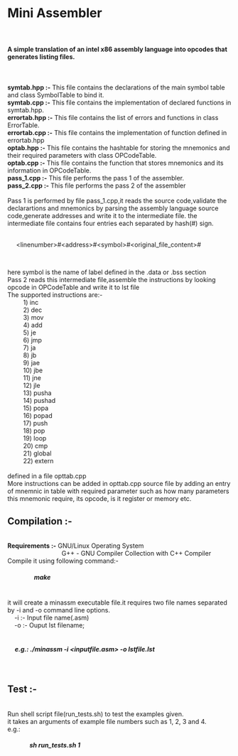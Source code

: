 <h1>Mini Assembler</h1>
<br/>
<h4>A simple translation of an intel x86 assembly language into opcodes that generates listing files.</h4>
<br/>
<br/>
<strong>symtab.hpp :-</strong> This file contains the declarations of the main symbol table and class SymbolTable to bind it.
<br/>
<strong>symtab.cpp :-</strong> This file contains the implementation of declared functions in symtab.hpp.
<br/>
<strong>errortab.hpp :-</strong> This file contains the list of errors and functions in class ErrorTable.
<br/>
<strong>errortab.cpp :-</strong> This file contains the implementation of function defined in errortab.hpp
<br/>
<strong>optab.hpp :-</strong> This file contains the hashtable for storing the mnemonics and their required parameters with class OPCodeTable.
<br/>
<strong>optab.cpp :-</strong> This file contains the function that stores mnemonics and its information in OPCodeTable.
<br/>
<strong>pass_1.cpp :-</strong> This file performs the pass 1 of the assembler.
<br/>
<strong>pass_2.cpp :-</strong> This file performs the pass 2 of the assembler
<br/> 
<br/>
Pass 1 is performed by file pass_1.cpp,it reads the source code,validate the declarartions and mnemonics by parsing the assembly language source code,generate addresses and write it to the intermediate file.
the intermediate file contains four entries each separated by hash(#) sign.
<br/><br/>

&nbsp;&nbsp;&nbsp;&nbsp;  &lt;linenumber&gt;#&lt;address&gt;#&lt;symbol&gt;#&lt;original_file_content&gt;#

<br/>

here symbol is the name of label defined in the .data or .bss section
<br/>
Pass 2 reads this intermediate file,assemble the instructions by looking opcode in OPCodeTable and write it to lst file
<br/>
The supported instructions are:-<br/>
&nbsp;&nbsp;&nbsp;&nbsp;&nbsp;&nbsp;&nbsp;&nbsp;	1) inc <br/>
&nbsp;&nbsp;&nbsp;&nbsp;&nbsp;&nbsp;&nbsp;&nbsp;	2) dec <br/>
&nbsp;&nbsp;&nbsp;&nbsp;&nbsp;&nbsp;&nbsp;&nbsp;	3) mov <br/>
&nbsp;&nbsp;&nbsp;&nbsp;&nbsp;&nbsp;&nbsp;&nbsp;	4) add <br/>
&nbsp;&nbsp;&nbsp;&nbsp;&nbsp;&nbsp;&nbsp;&nbsp;	5) je <br/>
&nbsp;&nbsp;&nbsp;&nbsp;&nbsp;&nbsp;&nbsp;&nbsp;	6) jmp <br/>
&nbsp;&nbsp;&nbsp;&nbsp;&nbsp;&nbsp;&nbsp;&nbsp;	7) ja <br/>
&nbsp;&nbsp;&nbsp;&nbsp;&nbsp;&nbsp;&nbsp;&nbsp;	8) jb <br/>
&nbsp;&nbsp;&nbsp;&nbsp;&nbsp;&nbsp;&nbsp;&nbsp;	9) jae <br/>
&nbsp;&nbsp;&nbsp;&nbsp;&nbsp;&nbsp;&nbsp;&nbsp;	10) jbe <br/>
&nbsp;&nbsp;&nbsp;&nbsp;&nbsp;&nbsp;&nbsp;&nbsp;	11) jne <br/>
&nbsp;&nbsp;&nbsp;&nbsp;&nbsp;&nbsp;&nbsp;&nbsp;	12) jle <br/>
&nbsp;&nbsp;&nbsp;&nbsp;&nbsp;&nbsp;&nbsp;&nbsp;	13) pusha <br/>
&nbsp;&nbsp;&nbsp;&nbsp;&nbsp;&nbsp;&nbsp;&nbsp;	14) pushad <br/>
&nbsp;&nbsp;&nbsp;&nbsp;&nbsp;&nbsp;&nbsp;&nbsp;	15) popa <br/>
&nbsp;&nbsp;&nbsp;&nbsp;&nbsp;&nbsp;&nbsp;&nbsp;	16) popad <br/>
&nbsp;&nbsp;&nbsp;&nbsp;&nbsp;&nbsp;&nbsp;&nbsp;	17) push <br/>
&nbsp;&nbsp;&nbsp;&nbsp;&nbsp;&nbsp;&nbsp;&nbsp;	18) pop <br/>
&nbsp;&nbsp;&nbsp;&nbsp;&nbsp;&nbsp;&nbsp;&nbsp;	19) loop <br/>
&nbsp;&nbsp;&nbsp;&nbsp;&nbsp;&nbsp;&nbsp;&nbsp;	20) cmp <br/>
&nbsp;&nbsp;&nbsp;&nbsp;&nbsp;&nbsp;&nbsp;&nbsp;	21) global <br/>
&nbsp;&nbsp;&nbsp;&nbsp;&nbsp;&nbsp;&nbsp;&nbsp;	22) extern <br/>
</br>
defined in a file opttab.cpp<br/>
More instructions can be added in opttab.cpp source file by adding an entry of mnemnic in table with required parameter such as how many parameters this mnemonic require, its opcode, is it register or memory etc.
<br/>
<h2>Compilation :-</h2>
<br/>
<strong>Requirements :-</strong> GNU/Linux Operating System<br/>
&nbsp;&nbsp;&nbsp;&nbsp;&nbsp;&nbsp;&nbsp;&nbsp;&nbsp;&nbsp;&nbsp;&nbsp;&nbsp;&nbsp;&nbsp;&nbsp;&nbsp;&nbsp;&nbsp;&nbsp;&nbsp;&nbsp;&nbsp;&nbsp;&nbsp;&nbsp;&nbsp;&nbsp;&nbsp;&nbsp;                G++ - GNU Compiler Collection with C++ Compiler
<br/>
Compile it using following command:-
<h5>&nbsp;&nbsp;&nbsp;&nbsp;&nbsp;&nbsp;&nbsp;&nbsp;&nbsp;&nbsp;&nbsp;&nbsp;&nbsp;&nbsp;&nbsp;&nbsp;&nbsp; make </h5>
<br/>
it will create a minassm executable file.it requires two file names separated by -i and -o command line options.
<br/>
&nbsp;&nbsp;&nbsp;&nbsp;-i :- Input file name(.asm)<br/>
&nbsp;&nbsp;&nbsp;&nbsp;-o :- Ouput lst filename;<br/>

<br/>
<h5>&nbsp;&nbsp;&nbsp;&nbsp; e.g.:  ./minassm -i &lt;inputfile.asm&gt; -o lstfile.lst </h5>
<br/>
<h2>Test :-</h2>
<br/>
Run shell script file(run_tests.sh) to test the examples given.<br/>
it takes an arguments of example file numbers such as 1, 2, 3 and 4.
<br/>
e.g.:<br/>
<h5>&nbsp;&nbsp;&nbsp;&nbsp;&nbsp;&nbsp;&nbsp;&nbsp;&nbsp;&nbsp;&nbsp;&nbsp;&nbsp;&nbsp; sh run_tests.sh 1 </h5>
<br/>


